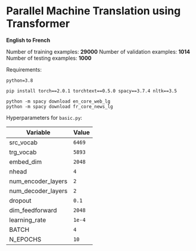 # Parallel Machine Translation using Transformer
**English to French**

Number of training examples: **29000**
Number of validation examples: **1014**
Number of testing examples: **1000**

Requirements:
```
python=3.8

pip install torch==2.0.1 torchtext==0.5.0 spacy==3.7.4 nltk==3.5

python -m spacy download en_core_web_lg
python -m spacy download fr_core_news_lg
```

Hyperparameters for ```basic.py```:

| Variable | Value |
| --- | --- |
| src_vocab | `6469` | 
| trg_vocab | `5893` |
| embed_dim | `2048` |
| nhead | `4` |
| num_encoder_layers | `2` |
| num_decoder_layers | `2` |
| dropout | `0.1` |
| dim_feedforward | `2048` |
| learning_rate | `1e-4` |
| BATCH | `4` |
| N_EPOCHS | `10` |

